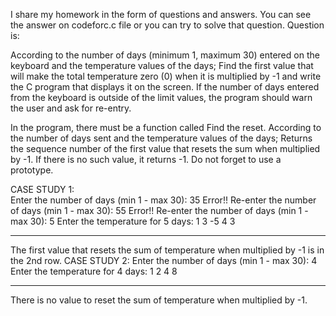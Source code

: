 I share my homework in the form of questions and answers.
You can see the answer on codeforc.c file or you can try to solve that question.
Question is:

According to the number of days (minimum 1, maximum 30) entered on the keyboard and the temperature values ​​of the days; Find the first value that will make the total temperature zero (0) when it is multiplied by -1 and write the C program that displays it on the screen. If the number of days entered from the keyboard is outside of the limit values, the program should warn the user and ask for re-entry.

In the program, there must be a function called Find the reset. According to the number of days sent and the temperature values ​​of the days; Returns the sequence number of the first value that resets the sum when multiplied by -1. If there is no such value, it returns -1. Do not forget to use a prototype. 

CASE STUDY 1:  
Enter the number of days (min 1 - max 30): 35
Error!! Re-enter the number of days (min 1 - max 30): 55
Error!! Re-enter the number of days (min 1 - max 30): 5
Enter the temperature for 5 days: 1 3 -5 4 3
-------------------------------------------------- -------- 
The first value that resets the sum of temperature when multiplied by -1 is in the 2nd row.
CASE STUDY 2:
Enter the number of days (min 1 - max 30): 4
Enter the temperature for 4 days: 1 2 4 8
-------------------------------------------------- -------- 
There is no value to reset the sum of temperature when multiplied by -1.
